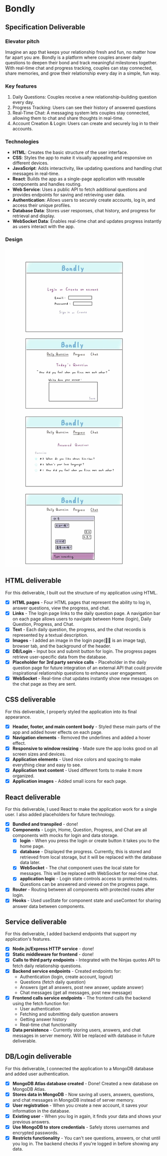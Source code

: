# Bondly

## Specification Deliverable

### Elevator pitch

Imagine an app that keeps your relationship fresh and fun, no matter how far apart you are. Bondly is a platform where couples answer daily questions to deepen their bond and track meaningful milestones together. With real-time chat and progress tracking, couples can stay connected, share memories, and grow their relationship every day in a simple, fun way.

### Key features

1. Daily Questions: Couples receive a new relationship-building question every day.
2. Progress Tracking: Users can see their history of answered questions
3. Real-Time Chat: A messaging system lets couples stay connected, allowing them to chat and share thoughts in real-time.
4. Account Creation & Login: Users can create and securely log in to their accounts.
   
### Technologies

- **HTML**: Creates the basic structure of the user interface.
- **CSS**: Styles the app to make it visually appealing and responsive on different devices.
- **JavaScript**: Adds interactivity, like updating questions and handling chat messages in real-time.
- **React**: Builds the app as a single-page application with reusable components and handles routing.
- **Web Service**: Uses a public API to fetch additional questions and provides endpoints for saving and retrieving user data.
- **Authentication**: Allows users to securely create accounts, log in, and access their unique profiles.
- **Database Data**: Stores user responses, chat history, and progress for retrieval and display.
- **WebSocket Data**: Enables real-time chat and updates progress instantly as users interact with the app.

### Design
![ ](https://github.com/cy928/startup/blob/main/design-with-color.jpg)

## HTML deliverable

For this deliverable, I built out the structure of my application using HTML.

- [x] **HTML pages** - Four HTML pages that represent the ability to log in, answer questions, view the progress, and chat.
- [x] **Links** - The login page links to the daily question page. A navigation bar on each page allows users to navigate between Home (login), Daily Question, Progress, and Chat.
- [x] **Text** - Each daily question, the progress, and the chat recordis is represented by a textual description.
- [x] **Images** - I added an image in the login page(🫶🏻 is an image tag), browser tab, and the background of the header.
- [x] **DB/Login** - Input box and submit button for login. The progress pages retrieve user-specific data from the database.
- [x] **Placeholder for 3rd party service calls** - Placeholder in the daily question page for future integration of an external API that could provide inspirational relationship questions to enhance user engagement.
- [x] **WebSocket** - Real-time chat updates instantly show new messages on the chat page as they are sent.

## CSS deliverable

For this deliverable, I properly styled the application into its final appearance.

- [x] **Header, footer, and main content body** - Styled these main parts of the app and added hover effects on each page.
- [x] **Navigation elements** -  Removed the underlines and added a hover effect.
- [x] **Responsive to window resizing** - Made sure the app looks good on all screen sizes and devices.
- [x] **Application elements** - Used nice colors and spacing to make everything clear and easy to see.
- [x] **Application text content** - Used different fonts to make it more organized.
- [x] **Application images** - Added small icons for each page.

## React deliverable

For this deliverable, I used React to make the application work for a single user. I also added placeholders for future technology.

- [x] **Bundled and transpiled** - done!
- [x] **Components** - Login, Home, Question, Progress, and Chat are all components with mocks for login and data storage.
   - [x] **login** - When you press the login or create button it takes you to the home page.
   - [x] **database** - Displayed the progress. Currently, this is stored and retrieved from local storage, but it will be replaced with the database data later.
   - [x] **WebSocket** - The chat component uses the local state for messages. This will be replaced with WebSocket for real-time chat.
   - [x] **application logic** - Login state controls access to protected routes. Questions can be answered and viewed on the progress page.
- [x] **Router** - Routing between all components with protected routes after login.
- [x] **Hooks** - Used useState for component state and useContext for sharing answer data between components.

## Service deliverable

For this deliverable, I added backend endpoints that support my application's features.

- [x] **Node.js/Express HTTP service** - done!
- [x] **Static middleware for frontend** - done!
- [x] **Calls to third party endpoints** - Integrated with the Ninjas quotes API to fetch daily relationship questions.
- [x] **Backend service endpoints** - Created endpoints for:
  - Authentication (login, create account, logout)
  - Questions (fetch daily question)
  - Answers (get all answers, post new answer, update answer)
  - Chat messages (get all messages, post new message)
- [x] **Frontend calls service endpoints** - The frontend calls the backend using the fetch function for:
  - User authentication
  - Fetching and submitting daily question answers
  - Getting answer history
  - Real-time chat functionality
- [x] **Data persistence** - Currently storing users, answers, and chat messages in server memory. Will be replaced with database in future deliverable.

## DB/Login deliverable

For this deliverable, I connected the application to a MongoDB database and added user authentication.

- [x] **MongoDB Atlas database created** - Done! Created a new database on MongoDB Atlas.
- [x] **Stores data in MongoDB** - Now saving all users, answers, questions, and chat messages in MongoDB instead of server memory.
- [x] **User registration** - When you create a new account, it saves your information in the database.
- [x] **Existing user** - When you log in again, it finds your data and shows your previous answers.
- [x] **Use MongoDB to store credentials** - Safely stores usernames and encrypted passwords.
- [x] **Restricts functionality** - You can't see questions, answers, or chat until you log in. The backend checks if you're logged in before showing any data.